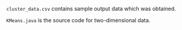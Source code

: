 `cluster_data.csv` contains sample output data which was obtained.

`KMeans.java` is the source code for two-dimensional data.
